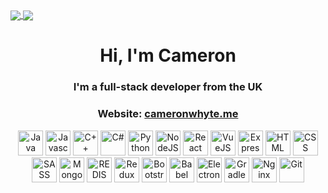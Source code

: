 <a href="https://github.com/Redstoneguy129">
  <img align="center" src="https://github-readme-stats.vercel.app/api?username=Redstoneguy129&show_icons=true&theme=radical" />
</a>
<a href="https://github.com/Redstoneguy129">
  <img align="center" src="https://github-readme-stats.vercel.app/api/top-langs/?username=Redstoneguy129&layout=compact&theme=radical" />
</a>

<h1 align="center">Hi, I'm Cameron</h1>
<h3 align="center">I'm a full-stack developer from the UK</h3>
<h3 align="center">Website: <a href="https://cameronwhyte.me">cameronwhyte.me</a></h3>

<p align="center">
<img src="https://devicon.dev/devicon.git/icons/java/java-original.svg" alt="Java" width="40" height="40"/>
<img src="https://devicon.dev/devicon.git/icons/javascript/javascript-original.svg" alt="Javascript" width="40" height="40"/>
<img src="https://devicon.dev/devicon.git/icons/cplusplus/cplusplus-original.svg" alt="C++" width="40" height="40"/>
<img src="https://devicon.dev/devicon.git/icons/csharp/csharp-original.svg" alt="C#" width="40" height="40"/>
<img src="https://devicon.dev/devicon.git/icons/python/python-original.svg" alt="Python" width="40" height="40"/>
<img src="https://devicon.dev/devicon.git/icons/nodejs/nodejs-original-wordmark.svg" alt="NodeJS" width="40" height="40"/>
<img src="https://devicon.dev/devicon.git/icons/react/react-original.svg" alt="React" width="40" height="40"/>
<img src="https://devicon.dev/devicon.git/icons/vuejs/vuejs-original.svg" alt="VueJS" width="40" height="40"/>
<img src="https://devicon.dev/devicon.git/icons/express/express-original-wordmark.svg" alt="ExpressJS" width="40" height="40"/>
<img src="https://devicon.dev/devicon.git/icons/html5/html5-original.svg" alt="HTML" width="40" height="40"/>
<img src="https://devicon.dev/devicon.git/icons/css3/css3-original.svg" alt="CSS" width="40" height="40"/>
<img src="https://devicon.dev/devicon.git/icons/sass/sass-original.svg" alt="SASS" width="40" height="40"/>
<img src="https://devicon.dev/devicon.git/icons/mongodb/mongodb-original.svg" alt="MongoDB" width="40" height="40"/>
<img src="https://devicon.dev/devicon.git/icons/redis/redis-original.svg" alt="REDIS" width="40" height="40"/>
<img src="https://devicon.dev/devicon.git/icons/redux/redux-original.svg" alt="Redux" width="40" height="40"/>
<img src="https://devicon.dev/devicon.git/icons/bootstrap/bootstrap-plain-wordmark.svg" alt="Bootstrap" width="40" height="40"/>
<img src="https://devicon.dev/devicon.git/icons/babel/babel-original.svg" alt="Babel" width="40" height="40"/>
<img src="https://devicon.dev/devicon.git/icons/electron/electron-original.svg" alt="Electron" width="40" height="40"/>
<img src="https://devicon.dev/devicon.git/icons/gradle/gradle-plain.svg" alt="Gradle" width="40" height="40"/>
<img src="https://devicon.dev/devicon.git/icons/nginx/nginx-original.svg" alt="Nginx" width="40" height="40"/>
<img src="https://devicon.dev/devicon.git/icons/git/git-original.svg" alt="Git" width="40" height="40"/>
</p>
